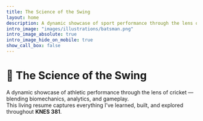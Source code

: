 ```yaml
---
title: The Science of the Swing
layout: home
description: A dynamic showcase of sport performance through the lens of cricket — blending biomechanics, analytics, and gameplay. A living resume of everything I’ve learned in KNES 381.
intro_image: "images/illustrations/batsman.png"
intro_image_absolute: true
intro_image_hide_on_mobile: true
show_call_box: false
---
```


# 🏏 The Science of the Swing

A dynamic showcase of athletic performance through the lens of cricket — blending biomechanics, analytics, and gameplay.  
This living resume captures everything I’ve learned, built, and explored throughout **KNES 381**.
